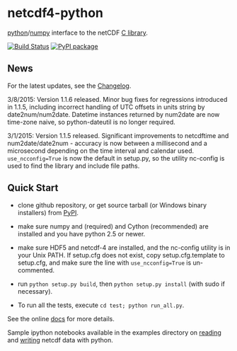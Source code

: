 netcdf4-python
==============

[python](http://python.org)/[numpy](http://numpy.org) interface to the netCDF [C library](https://github.com/Unidata/netcdf-c).

[![Build Status](https://travis-ci.org/Unidata/netcdf4-python.svg?branch=master)](https://travis-ci.org/Unidata/netcdf4-python)
[![PyPI package](https://badge.fury.io/py/netCDF4.svg)](http://python.org/pypi/netcdf4-python)

News
----

For the latest updates, see the [Changelog](https://github.com/Unidata/netcdf4-python/blob/master/Changelog).

3/8/2015: Version 1.1.6 released.  Minor bug fixes for regressions introduced in 1.1.5, 
including incorrect handling of UTC offsets in units string by date2num/num2date. 
Datetime instances returned by num2date are now time-zone naive, so python-dateutil
is no longer required.

3/1/2015: Version 1.1.5 released.  Significant improvements to netcdftime and 
num2date/date2num - accuracy is now between a millisecond and a microsecond depending
on the time interval and calendar used. `use_ncconfig=True` is now the default
in setup.py, so the utility nc-config is used to find the library and
include file paths.  

Quick Start
-----------

* clone github repository, or get source tarball (or Windows binary installers) from
  [PyPI](https://pypi.python.org/pypi/netCDF4).

* make sure numpy and (required) and Cython (recommended) are
  installed and you have python 2.5 or newer.

* make sure HDF5 and netcdf-4 are installed, and the nc-config utility
  is in your Unix PATH. If setup.cfg does not exist, copy setup.cfg.template
  to setup.cfg, and make sure the line with `use_ncconfig=True` is 
  un-commented.

* run `python setup.py build`, then `python setup.py install` (with sudo
  if necessary).

* To run all the tests, execute `cd test; python run_all.py`.

See the online [docs](http://unidata.github.io/netcdf4-python) for more details.

Sample ipython notebooks available in the examples directory on [reading](http://nbviewer.ipython.org/github/Unidata/netcdf4-python/blob/master/examples/reading_netCDF.ipynb) and [writing](http://nbviewer.ipython.org/github/Unidata/netcdf4-python/blob/master/examples/writing_netCDF.ipynb) netcdf data with python.
